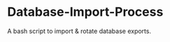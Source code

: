 Database-Import-Process
=======================

A bash script to import &amp; rotate database exports.
